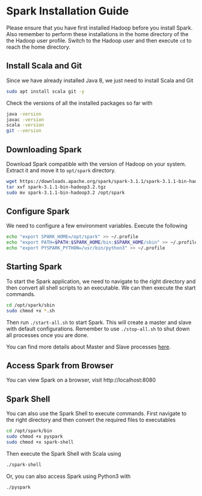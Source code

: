 # Spark Installation Guide
Please ensure that you have first installed Hadoop before you install Spark. Also remember to perform these installations in the home directory of the the Hadoop user profile. Switch to the Hadoop user and then execute `cd` to reach the home directory.

## Install Scala and Git

Since we have already installed Java 8, we just need to install Scala and Git

```bash
sudo apt install scala git -y
```

Check the versions of all the installed packages so far with

```bash
java -version
javac -version
scala -version
git --version
```

## Downloading Spark
Download Spark compatible with the version of Hadoop on your system. Extract it and move it to `opt/spark` directory.

```bash
wget https://downloads.apache.org/spark/spark-3.1.1/spark-3.1.1-bin-hadoop3.2.tgz
tar xvf spark-3.1.1-bin-hadoop3.2.tgz
sudo mv spark-3.1.1-bin-hadoop3.2 /opt/spark
```

## Configure Spark
We need to configure a few environment variables. Execute the following

```bash
echo "export SPARK_HOME=/opt/spark" >> ~/.profile
echo "export PATH=$PATH:$SPARK_HOME/bin:$SPARK_HOME/sbin" >> ~/.profile
echo "export PYSPARK_PYTHON=/usr/bin/python3" >> ~/.profile
```

## Starting Spark
To start the Spark application, we need to navigate to the right directory and then convert all shell scripts to an executable. We can then execute the start commands. 

```bash
cd /opt/spark/sbin
sudo chmod +x *.sh
```

Then run `./start-all.sh` to start Spark. This will create a master and slave with default configurations. Remember to use `./stop-all.sh` to shut down all processes once you are done.

You can find more details about Master and Slave processes [here](https://phoenixnap.com/kb/install-spark-on-ubuntu).

## Access Spark from Browser
You can view Spark on a browser, visit http://localhost:8080

## Spark Shell

You can also use the Spark Shell to execute commands. First navigate to the right directory and then convert the required files to executables

```bash
cd /opt/spark/bin
sudo chmod +x pyspark 
sudo chmod +x spark-shell
```

Then execute the Spark Shell with Scala using 
```bash
./spark-shell
```

Or, you can also access Spark using Python3 with
```bash
./pyspark
```
